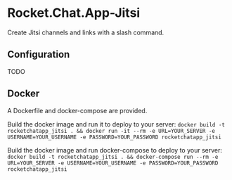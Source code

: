 # Rocket.Chat.App-Jitsi

Create Jitsi channels and links with a slash command.

## Configuration

TODO

## Docker
A Dockerfile and docker-compose are provided.

Build the docker image and run it to deploy to your server:
`docker build -t rocketchatapp_jitsi . && docker run -it --rm -e URL=YOUR_SERVER -e USERNAME=YOUR_USERNAME -e PASSWORD=YOUR_PASSWORD rocketchatapp_jitsi`

Build the docker image and run docker-compose to deploy to your server:
`docker build -t rocketchatapp_jitsi . && docker-compose run --rm -e URL=YOUR_SERVER -e USERNAME=YOUR_USERNAME -e PASSWORD=YOUR_PASSWORD rocketchatapp_jitsi`